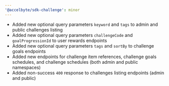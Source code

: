 ```yaml
---
'@accelbyte/sdk-challenge': minor
---
```


- Added new optional query parameters `keyword` and `tags` to admin and public challenges listing
- Added new optional query parameters `challengeCode` and `goalProgressionId` to user rewards endpoints
- Added new optional query parameters `tags` and `sortBy` to challenge goals endpoints
- Added new endpoints for challenge item references, challenge goals schedules, and challenge schedules (both admin and public namespaces)
- Added non-success `400` response to challenges listing endpoints (admin and public)